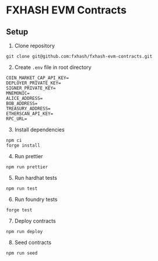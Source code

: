 # FXHASH EVM Contracts

## Setup

1. Clone repository

```
git clone git@github.com:fxhash/fxhash-evm-contracts.git
```

2. Create `.env` file in root directory

```
COIN_MARKET_CAP_API_KEY=
DEPLOYER_PRIVATE_KEY=
SIGNER_PRIVATE_KEY=
MNEMONIC=
ALICE_ADDRESS=
BOB_ADDRESS=
TREASURY_ADDRESS=
ETHERSCAN_API_KEY=
RPC_URL=
```

3. Install dependencies

```
npm ci
forge install
```

4. Run prettier

```
npm run prettier
```

5. Run hardhat tests

```
npm run test
```

6. Run foundry tests

```
forge test
```

7. Deploy contracts

```
npm run deploy
```

8. Seed contracts

```
npm run seed
```
